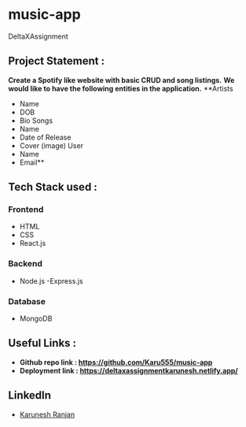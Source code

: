 # music-app
DeltaXAssignment


## Project Statement : 
**Create a Spotify like website with basic CRUD and song listings.**
**We would like to have the following entities in the application.**
**Artists
 - Name
 - DOB
 - Bio
Songs
 - Name
 - Date of Release
 - Cover (image)
User
 - Name
 - Email**


## Tech Stack used : 
### Frontend
- HTML
- CSS
- React.js

### Backend
- Node.js
-Express.js

### Database
- MongoDB

## Useful Links :
- **Github repo link :  https://github.com/Karu555/music-app**
- **Deployment link :  https://deltaxassignmentkarunesh.netlify.app/**

<!-- ### Screenshots :

- **Landing Page :** 

(❮img src="imag/weather1.png" width="100" ❯)
![weatherpic.png](weather1.png)
 
![weatherpic2.png](file:///C:/Users/DELL/Pictures/Screenshots/weatherpic2.png)

![weatherpic3.png](file:///C:/Users/DELL/Pictures/Screenshots/weatherpic3.png)

![weatherpic4.png](file:///C:/Users/DELL/Pictures/Screenshots/weatherpic4.png) -->


## LinkedIn ##

- [Karunesh Ranjan](linkedin.com/in/karunesh-ranjan-6515211a0)

